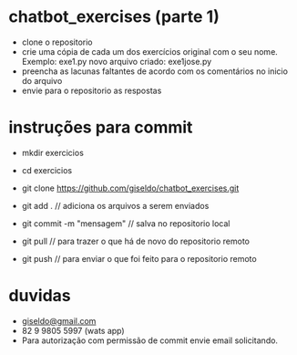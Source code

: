 # chatbot_exercises (parte 1)

- clone o repositorio
- crie uma cópia de cada um dos exercícios original com o seu nome. Exemplo: exe1.py novo arquivo criado: exe1jose.py
- preencha as lacunas faltantes de acordo com os comentários no inicio do arquivo
- envie para o repositorio as respostas 

# instruções para commit

- mkdir exercicios
- cd exercicios
- git clone https://github.com/giseldo/chatbot_exercises.git

- git add . // adiciona os arquivos a serem enviados
- git commit -m "mensagem" // salva no repositorio local
- git pull // para trazer o que há de novo do repositorio remoto
- git push // para enviar o que foi feito para o repositorio remoto

# duvidas
- giseldo@gmail.com
- 82 9 9805 5997 (wats app)
- Para autorização com permissão de commit envie email solicitando.
